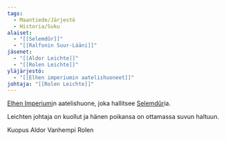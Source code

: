 ```yaml
---
tags:
  - Maantiede/Järjestö
  - Historia/Suku
alaiset:
  - "[[Selemdûr]]"
  - "[[Ralfonin Suur-Lääni]]"
jäsenet:
  - "[[Aldor Leichte]]"
  - "[[Rolen Leichte]]"
yläjärjestö:
  - "[[Elhen imperiumin aatelishuoneet]]"
johtaja: "[[Rolen Leichte]]"
---
```

[Elhen Imperiumi](Elhen%20Imperiumi.md)n aatelishuone, joka hallitsee [Selemdûr](Selemdûr.md)ia.

Leichten johtaja on kuollut ja hänen poikansa on ottamassa suvun haltuun.



Kuopus Aldor
Vanhempi Rolen